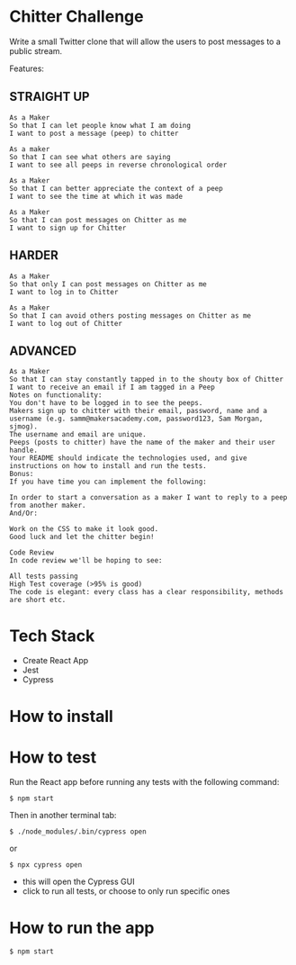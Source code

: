 # Chitter Challenge 

Write a small Twitter clone that will allow the users to post messages to a public stream.

Features:
## STRAIGHT UP
```
As a Maker
So that I can let people know what I am doing  
I want to post a message (peep) to chitter

As a maker
So that I can see what others are saying  
I want to see all peeps in reverse chronological order

As a Maker
So that I can better appreciate the context of a peep
I want to see the time at which it was made

As a Maker
So that I can post messages on Chitter as me
I want to sign up for Chitter
```

## HARDER
```
As a Maker
So that only I can post messages on Chitter as me
I want to log in to Chitter

As a Maker
So that I can avoid others posting messages on Chitter as me
I want to log out of Chitter
```

## ADVANCED
```
As a Maker
So that I can stay constantly tapped in to the shouty box of Chitter
I want to receive an email if I am tagged in a Peep
Notes on functionality:
You don't have to be logged in to see the peeps.
Makers sign up to chitter with their email, password, name and a username (e.g. samm@makersacademy.com, password123, Sam Morgan, sjmog).
The username and email are unique.
Peeps (posts to chitter) have the name of the maker and their user handle.
Your README should indicate the technologies used, and give instructions on how to install and run the tests.
Bonus:
If you have time you can implement the following:

In order to start a conversation as a maker I want to reply to a peep from another maker.
And/Or:

Work on the CSS to make it look good.
Good luck and let the chitter begin!

Code Review
In code review we'll be hoping to see:

All tests passing
High Test coverage (>95% is good)
The code is elegant: every class has a clear responsibility, methods are short etc.
```

# Tech Stack

* Create React App
* Jest
* Cypress

# How to install

# How to test

Run the React app before running any tests with the following command:
```
$ npm start
```

Then in another terminal tab:
```
$ ./node_modules/.bin/cypress open 
```
or 
```
$ npx cypress open
```

* this will open the Cypress GUI 
* click to run all tests, or choose to only run specific ones

# How to run the app

```
$ npm start
```

